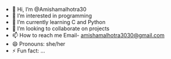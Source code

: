 - 👋 Hi, I’m @Amishamalhotra30
- 👀 I’m interested in programming
- 🌱 I’m currently learning C and Python
- 💞️ I’m looking to collaborate on projects
- 📫 How to reach me Email- amishamalhotra3030@gmail.com 
- 😄 Pronouns: she/her
- ⚡ Fun fact: ...

<!---
Amishamalhotra30/Amishamalhotra30 is a ✨ special ✨ repository because its `README.md` (this file) appears on your GitHub profile.
You can click the Preview link to take a look at your changes.
--->
